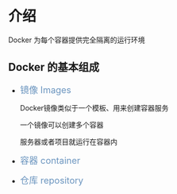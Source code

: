 # 介绍

Docker 为每个容器提供完全隔离的运行环境

## Docker 的基本组成

- <font size=4 color="#6B95BF" >镜像 Images</font>

  Docker镜像类似于一个模板、用来创建容器服务

  一个镜像可以创建多个容器

  服务器或者项目就运行在容器内

- <font size=4 color="#6B95BF" >容器 container</font>

- <font size=4 color="#6B95BF" >仓库 repository</font>
